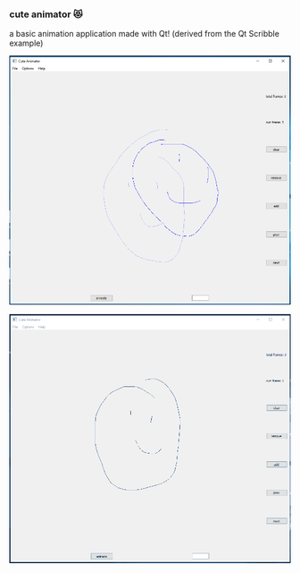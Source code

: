 ### cute animator 😻    
a basic animation application made with Qt! (derived from the Qt Scribble example)    
     
![screenshot of the application](other/screenshot.png)    	 
    
![gif of the application - made with my own gif-making application!](other/cuteanimator_gif.gif)    
